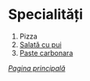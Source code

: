 # Specialități

1. Pizza
2. [Salată cu pui](specialitati/salata-cu-pui.md)
3. [Paste carbonara](specialitati/paste-carbonara.md) 

[*Pagina principală*](main.md)